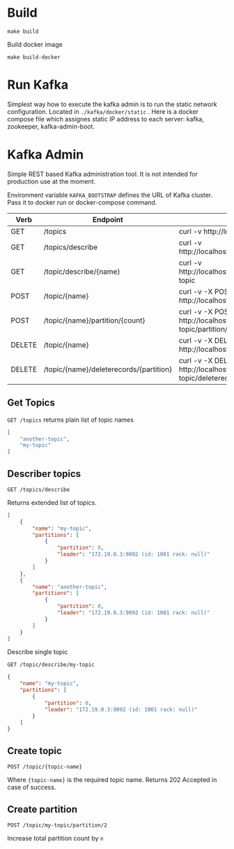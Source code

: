 # Build

```shell
make build
```

Build docker image

```shell
make build-docker
```

# Run Kafka
Simplest way how to execute the kafka admin
is to run the static network configuration.
Located in `./kafka/docker/static` . Here is a
docker compose file which assignes static IP address to
each server: kafka, zookeeper, kafka-admin-boot.


# Kafka Admin 
Simple REST based Kafka administration tool. It is not intended
for production use at the moment.

Environment variable `KAFKA_BOOTSTRAP` defines the URL
of Kafka cluster. Pass it to docker run or docker-compose
command.

| Verb   | Endpoint                                | Usage                                                                  |
|--------|-----------------------------------------|------------------------------------------------------------------------|
| GET    | /topics                                 | curl -v http://localhost:8080/topics                                   |
| GET    | /topics/describe                        | curl -v http://localhost:8080/topics/describe                          |
| GET    | /topic/describe/{name}                  | curl -v http://localhost:8080/topic/describe/my-topic                  |
| POST   | /topic/{name}                           | curl -v -X POST http://localhost:8080/topic/my-topic                   |
| POST   | /topic/{name}/partition/{count}         | curl -v -X POST http://localhost:8080/topic/my-topic/partition/2       |
| DELETE | /topic/{name}                           | curl -v -X DELETE http://localhost:8080/topic/my-topic                 |
| DELETE | /topic/{name}/deleterecords/{partition} | curl -v -X DELETE http://localhost:8080/topic/my-topic/deleterecords/1 |

## Get Topics

`GET /topics` returns plain list of topic names

```json
[
    "another-topic",
    "my-topic"
]
```

## Describer topics

`GET /topics/describe`

Returns extended list of topics.

```json
[
    {
        "name": "my-topic",
        "partitions": [
            {
                "partition": 0,
                "leader": "172.19.0.3:9092 (id: 1001 rack: null)"
            }
        ]
    },
    {
        "name": "another-topic",
        "partitions": [
            {
                "partition": 0,
                "leader": "172.19.0.3:9092 (id: 1001 rack: null)"
            }
        ]
    }
]
```

Describe single topic

`GET /topic/describe/my-topic`

```json
{
    "name": "my-topic",
    "partitions": [
        {
            "partition": 0,
            "leader": "172.19.0.3:9092 (id: 1001 rack: null)"
        }
    ]
}
```

## Create topic

`POST /topic/{topic-name}`

Where `{topic-name}` is the required topic name.
Returns 202 Accepted in case of success.

## Create partition

`POST /topic/my-topic/partition/2`

Increase total partition count by `n`

